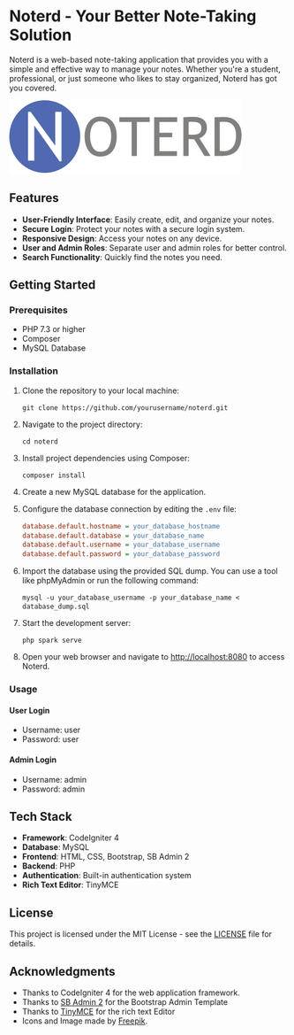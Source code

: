 # Noterd - Your Better Note-Taking Solution

Noterd is a web-based note-taking application that provides you with a simple and effective way to manage your notes. Whether you're a student, professional, or just someone who likes to stay organized, Noterd has got you covered.

![Noterd Banner](public/assets/img/navbarBanner.png)

## Features

- **User-Friendly Interface**: Easily create, edit, and organize your notes.
- **Secure Login**: Protect your notes with a secure login system.
- **Responsive Design**: Access your notes on any device.
- **User and Admin Roles**: Separate user and admin roles for better control.
- **Search Functionality**: Quickly find the notes you need.

## Getting Started

### Prerequisites

- PHP 7.3 or higher
- Composer
- MySQL Database

### Installation

1. Clone the repository to your local machine:

   ```shell
   git clone https://github.com/yourusername/noterd.git
   ```

2. Navigate to the project directory:

   ```shell
   cd noterd
   ```

3. Install project dependencies using Composer:

   ```shell
   composer install
   ```

4. Create a new MySQL database for the application.

5. Configure the database connection by editing the `.env` file:

   ```ini
   database.default.hostname = your_database_hostname
   database.default.database = your_database_name
   database.default.username = your_database_username
   database.default.password = your_database_password
   ```

6. Import the database using the provided SQL dump. You can use a tool like phpMyAdmin or run the following command:

   ```shell
   mysql -u your_database_username -p your_database_name < database_dump.sql
   ```

7. Start the development server:

   ```shell
   php spark serve
   ```

8. Open your web browser and navigate to [http://localhost:8080](http://localhost:8080) to access Noterd.

### Usage

#### User Login

- Username: user
- Password: user

#### Admin Login

- Username: admin
- Password: admin

## Tech Stack

- **Framework**: CodeIgniter 4
- **Database**: MySQL
- **Frontend**: HTML, CSS, Bootstrap, SB Admin 2
- **Backend**: PHP
- **Authentication**: Built-in authentication system
- **Rich Text Editor**: TinyMCE

## License

This project is licensed under the MIT License - see the [LICENSE](LICENSE) file for details.

## Acknowledgments

- Thanks to CodeIgniter 4 for the web application framework.
- Thanks to [SB Admin 2](https://startbootstrap.com/theme/sb-admin-2) for the Bootstrap Admin Template
- Thanks to [TinyMCE](https://www.tiny.cloud/) for the rich text Editor
- Icons and Image made by [Freepik](https://www.freepik.com).
